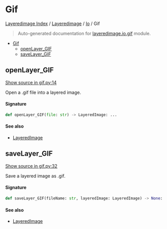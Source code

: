 # Gif

[Layeredimage Index](../../README.md#layeredimage-index) / [Layeredimage](../index.md#layeredimage) / [Io](./index.md#io) / Gif

> Auto-generated documentation for [layeredimage.io.gif](../../../../layeredimage/io/gif.py) module.

- [Gif](#gif)
  - [openLayer_GIF](#openlayer_gif)
  - [saveLayer_GIF](#savelayer_gif)

## openLayer_GIF

[Show source in gif.py:14](../../../../layeredimage/io/gif.py#L14)

Open a .gif file into a layered image.

#### Signature

```python
def openLayer_GIF(file: str) -> LayeredImage: ...
```

#### See also

- [LayeredImage](../layeredimage.md#layeredimage)



## saveLayer_GIF

[Show source in gif.py:32](../../../../layeredimage/io/gif.py#L32)

Save a layered image as .gif.

#### Signature

```python
def saveLayer_GIF(fileName: str, layeredImage: LayeredImage) -> None: ...
```

#### See also

- [LayeredImage](../layeredimage.md#layeredimage)